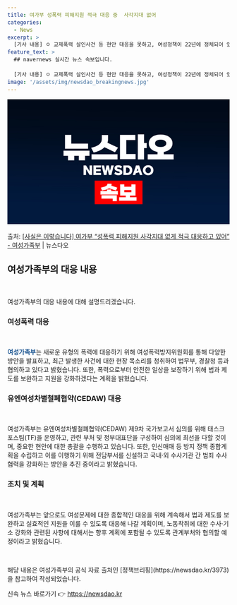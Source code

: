 ```yaml
---
title: 여가부 성폭력 피해지원 적극 대응 중  사각지대 없어
categories:
  - News
excerpt: >
  [기사 내용] ㅇ 교제폭력 살인사건 등 현안 대응을 못하고, 여성정책이 22년에 정체되어 있다고 보도함. ㅇ…
feature_text: >
  ## navernews 실시간 뉴스 속보입니다.

  [기사 내용] ㅇ 교제폭력 살인사건 등 현안 대응을 못하고, 여성정책이 22년에 정체되어 있다고 보도함. ㅇ…
image: '/assets/img/newsdao_breakingnews.jpg'
---
```


![뉴스다오 속보](/assets/img/newsdao_breakingnews.jpg)

<p>출처: <a href="https://newsdao.kr/3973" rel="dofollow">[사실은 이렇습니다] 여가부 “성폭력 피해지원 사각지대 없게 적극 대응하고 있어” - 여성가족부</a> | 뉴스다오</p>

<h2 data-ke-size="size26">여성가족부의 대응 내용</h2>
<p data-ke-size="size16">&nbsp;</p>
여성가족부의 대응 내용에 대해 설명드리겠습니다.

<h3>여성폭력 대응</h3>
<p data-ke-size="size16">&nbsp;</p>
<b><span style="color: #1a5490;">여성가족부</span></b>는 새로운 유형의 폭력에 대응하기 위해 여성폭력방지위원회를 통해 다양한 방안을 발표하고, 최근 발생한 사건에 대한 현장 목소리를 청취하여 법무부, 경찰청 등과 협의하고 있다고 밝혔습니다. 또한, 폭력으로부터 안전한 일상을 보장하기 위해 법과 제도를 보완하고 지원을 강화하겠다는 계획을 밝혔습니다.

<h3>유엔여성차별철폐협약(CEDAW) 대응</h3>
<p data-ke-size="size16">&nbsp;</p>
여성가족부는 유엔여성차별철폐협약(CEDAW) 제9차 국가보고서 심의를 위해 태스크포스팀(TF)을 운영하고, 관련 부처 및 정부대표단을 구성하여 심의에 최선을 다할 것이며, 중요한 현안에 대한 총괄을 수행하고 있습니다. 또한, 인신매매 등 방지 정책 종합계획을 수립하고 이를 이행하기 위해 전담부서를 신설하고 국내·외 수사기관 간 범죄 수사협력을 강화하는 방안을 추진 중이라고 밝혔습니다.

<h3>조치 및 계획</h3>
<p data-ke-size="size16">&nbsp;</p>
여성가족부는 앞으로도 여성문제에 대한 종합적인 대응을 위해 계속해서 법과 제도를 보완하고 실효적인 지원을 이룰 수 있도록 대응해 나갈 계획이며, 노동착취에 대한 수사·기소 강화와 관련된 사항에 대해서는 향후 계획에 포함될 수 있도록 관계부처와 협의할 예정이라고 밝혔습니다.

<p data-ke-size="size16">&nbsp;</p>
해당 내용은 여성가족부의 공식 자료 출처인 [정책브리핑](https://newsdao.kr/3973)을 참고하여 작성되었습니다. 

신속 뉴스 바로가기 👉 <a href="https://newsdao.kr" rel="dofollow">https://newsdao.kr</a>


